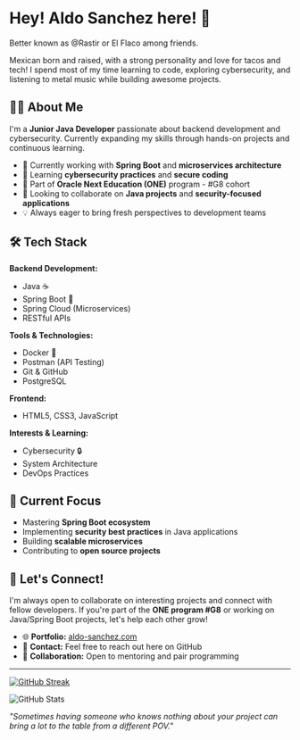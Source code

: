 # Hey! Aldo Sanchez here! 👋

Better known as @Rastir or El Flaco among friends.

Mexican born and raised, with a strong personality and love for tacos and tech! I spend most of my time learning to code, exploring cybersecurity, and listening to metal music while building awesome projects.

## 👨‍💻 About Me

I'm a **Junior Java Developer** passionate about backend development and cybersecurity. Currently expanding my skills through hands-on projects and continuous learning.

- 🔭 Currently working with **Spring Boot** and **microservices architecture**
- 🌱 Learning **cybersecurity practices** and **secure coding**
- 🎯 Part of **Oracle Next Education (ONE)** program - #G8 cohort
- 🤝 Looking to collaborate on **Java projects** and **security-focused applications**
- 💡 Always eager to bring fresh perspectives to development teams

## 🛠️ Tech Stack

**Backend Development:**
- Java ☕
- Spring Boot 🚀
- Spring Cloud (Microservices)
- RESTful APIs

**Tools & Technologies:**
- Docker 🐳
- Postman (API Testing)
- Git & GitHub
- PostgreSQL

**Frontend:**
- HTML5, CSS3, JavaScript

**Interests & Learning:**
- Cybersecurity 🔒
- System Architecture
- DevOps Practices

## 🎯 Current Focus

- Mastering **Spring Boot ecosystem**
- Implementing **security best practices** in Java applications
- Building **scalable microservices**
- Contributing to **open source projects**

## 🤝 Let's Connect!

I'm always open to collaborate on interesting projects and connect with fellow developers. If you're part of the **ONE program #G8** or working on Java/Spring Boot projects, let's help each other grow!

- 🌐 **Portfolio:** [aldo-sanchez.com](https://aldo-sanchez.com)
- 💬 **Contact:** Feel free to reach out here on GitHub
- 📧 **Collaboration:** Open to mentoring and pair programming

---

[![GitHub Streak](https://streak-stats.demolab.com?user=Rastir&theme=tokyonight&hide_border=true&border_radius=7&date_format=j%20M%5B%20Y%5D&exclude_days=Sun%2CSat&ring=34CCEB&fire=07EB1F)](https://git.io/streak-stats)

![GitHub Stats](https://github-readme-stats.vercel.app/api?username=Rastir&show_icons=true&theme=tokyonight&hide_border=true)

*"Sometimes having someone who knows nothing about your project can bring a lot to the table from a different POV."*
<!---
Rastir/Rastir is a ✨ special ✨ repository because its `README.md` (this file) appears on your GitHub profile.
You can click the Preview link to take a look at your changes.
--->
